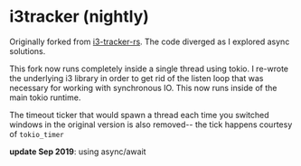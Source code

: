 # i3tracker (nightly)

Originally forked from [i3-tracker-rs](https://github.com/danbruce/i3-tracker-rs). The code diverged as I explored async solutions.

This fork now runs completely inside a single thread using tokio. I re-wrote the underlying i3 library in order to get rid of the listen loop that was necessary for working with synchronous IO. This now runs inside of the main tokio runtime.

The timeout ticker that would spawn a thread each time you switched windows in the original version is also removed-- the tick happens courtesy of `tokio_timer`

**update Sep 2019**: using async/await
